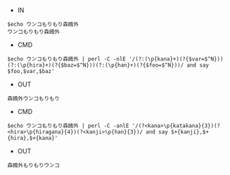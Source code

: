 - IN

```
$echo ウンコもりもり森鴎外
ウンコもりもり森鴎外
```

- CMD

```
$echo ウンコもりもり森鴎外 | perl -C -nlE '/(?:(\p{kana}+)(?{$var=$^N}))(?:(\p{hira}+)(?{$baz=$^N}))(?:(\p{han}+)(?{$foo=$^N}))/ and say $foo,$var,$baz'
```


- OUT

```
森鴎外ウンコもりもり
```


- CMD

```
$echo ウンコもりもり森鴎外 | perl -C -anlE '/(?<kana>\p{katakana}{3})(?<hira>\p{hiragana}{4})(?<kanji>\p{han}{3})/ and say $+{kanji},$+{hira},$+{kana}'
```

- OUT

```
森鴎外もりもりウンコ
```
